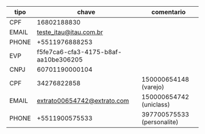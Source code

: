 | tipo  | chave                                | comentario                 |
| ----- | ------------------------------------ | -------------------------- |
| CPF   | 16802188830                          |                            |
| EMAIL | teste_itau@itau.com.br               |                            |
| PHONE | +5511976888253                       |                            |
| EVP   | f5fe7ca6-cfa3-4175-b8af-aa10be306205 |                            |
| CNPJ  | 60701190000104                       |                            |
| CPF   | 34276822858                          | 150000654148 (varejo)      |
| EMAIL | extrato00654742@extrato.com          | 150000654742 (uniclass)    |
| PHONE | +5511900575533                       | 397700575533 (personalite) |